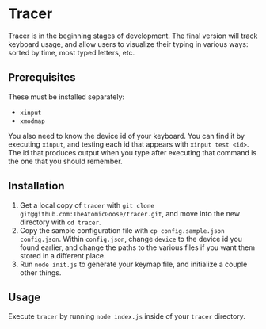 Tracer
======

Tracer is in the beginning stages of development. The final version will track keyboard usage, and allow users to visualize their typing in various ways: sorted by time, most typed letters, etc.


## Prerequisites

These must be installed separately:

* `xinput`
* `xmodmap`

You also need to know the device id of your keyboard. You can find it by executing `xinput`, and testing each id that appears with `xinput test <id>`. The id that produces output when you type after executing that command is the one that you should remember.

## Installation

1. Get a local copy of `tracer` with  `git clone git@github.com:TheAtomicGoose/tracer.git`, and move into the new directory with `cd tracer`.
2. Copy the sample configuration file with `cp config.sample.json config.json`. Within `config.json`, change `device` to the device id you found earlier, and change the paths to the various files if you want them stored in a different place.
3. Run `node init.js` to generate your keymap file, and initialize a couple other things.

## Usage
Execute `tracer` by running `node index.js` inside of your `tracer` directory.
